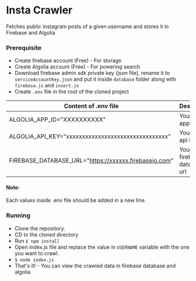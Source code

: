 # Insta Crawler
Fetches public instagram posts of a given username and stores it in Firebase and Algolia

### Prerequisite
- Create firebase account (Free) - For storage
- Create Algolia account (Free) - For powering search
- Download firebase admin sdk private key (json file), rename it to ```serviceAccountKey.json``` and put it inside ```database``` folder along with ```firebase.js``` and ```insert.js```  
- Create ```.env``` file in the root of the cloned project

| Content of .env file | Description |
| ------ | ------ |
| ALGOLIA_APP_ID="XXXXXXXXXX" | Your algolia app id |
| ALGOLIA_API_KEY="xxxxxxxxxxxxxxxxxxxxxxxxxxxxxxxx" | Your algolia api key |
| FIREBASE_DATABASE_URL="https://xxxxxx.firebaseio.com" | Your firebase database url |

#### Note: 
Each values inside .env file should be added in a new line.


### Running
- Clone the repository.
- CD to the cloned directory
- Run ```$ npm install```
- Open index.js file and replace the value in ```USERNAME``` variable with the one you want to crawl.
- ```$ node index.js```
- That's it! - You can view the crawled data in firebase database and algolia
